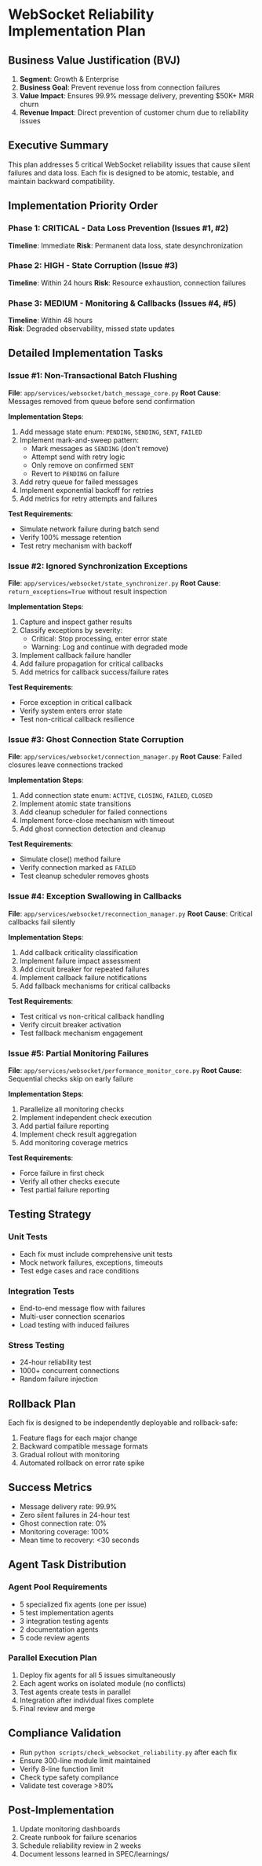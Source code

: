 # WebSocket Reliability Implementation Plan

## Business Value Justification (BVJ)
1. **Segment**: Growth & Enterprise
2. **Business Goal**: Prevent revenue loss from connection failures
3. **Value Impact**: Ensures 99.9% message delivery, preventing $50K+ MRR churn
4. **Revenue Impact**: Direct prevention of customer churn due to reliability issues

## Executive Summary
This plan addresses 5 critical WebSocket reliability issues that cause silent failures and data loss. Each fix is designed to be atomic, testable, and maintain backward compatibility.

## Implementation Priority Order

### Phase 1: CRITICAL - Data Loss Prevention (Issues #1, #2)
**Timeline**: Immediate
**Risk**: Permanent data loss, state desynchronization

### Phase 2: HIGH - State Corruption (Issue #3)
**Timeline**: Within 24 hours
**Risk**: Resource exhaustion, connection failures

### Phase 3: MEDIUM - Monitoring & Callbacks (Issues #4, #5)
**Timeline**: Within 48 hours  
**Risk**: Degraded observability, missed state updates

## Detailed Implementation Tasks

### Issue #1: Non-Transactional Batch Flushing
**File**: `app/services/websocket/batch_message_core.py`
**Root Cause**: Messages removed from queue before send confirmation

**Implementation Steps**:
1. Add message state enum: `PENDING`, `SENDING`, `SENT`, `FAILED`
2. Implement mark-and-sweep pattern:
   - Mark messages as `SENDING` (don't remove)
   - Attempt send with retry logic
   - Only remove on confirmed `SENT`
   - Revert to `PENDING` on failure
3. Add retry queue for failed messages
4. Implement exponential backoff for retries
5. Add metrics for retry attempts and failures

**Test Requirements**:
- Simulate network failure during batch send
- Verify 100% message retention
- Test retry mechanism with backoff

### Issue #2: Ignored Synchronization Exceptions
**File**: `app/services/websocket/state_synchronizer.py`
**Root Cause**: `return_exceptions=True` without result inspection

**Implementation Steps**:
1. Capture and inspect gather results
2. Classify exceptions by severity:
   - Critical: Stop processing, enter error state
   - Warning: Log and continue with degraded mode
3. Implement callback failure handler
4. Add failure propagation for critical callbacks
5. Add metrics for callback success/failure rates

**Test Requirements**:
- Force exception in critical callback
- Verify system enters error state
- Test non-critical callback resilience

### Issue #3: Ghost Connection State Corruption
**File**: `app/services/websocket/connection_manager.py`
**Root Cause**: Failed closures leave connections tracked

**Implementation Steps**:
1. Add connection state enum: `ACTIVE`, `CLOSING`, `FAILED`, `CLOSED`
2. Implement atomic state transitions
3. Add cleanup scheduler for failed connections
4. Implement force-close mechanism with timeout
5. Add ghost connection detection and cleanup

**Test Requirements**:
- Simulate close() method failure
- Verify connection marked as `FAILED`
- Test cleanup scheduler removes ghosts

### Issue #4: Exception Swallowing in Callbacks
**File**: `app/services/websocket/reconnection_manager.py`
**Root Cause**: Critical callbacks fail silently

**Implementation Steps**:
1. Add callback criticality classification
2. Implement failure impact assessment
3. Add circuit breaker for repeated failures
4. Implement callback failure notifications
5. Add fallback mechanisms for critical callbacks

**Test Requirements**:
- Test critical vs non-critical callback handling
- Verify circuit breaker activation
- Test fallback mechanism engagement

### Issue #5: Partial Monitoring Failures
**File**: `app/services/websocket/performance_monitor_core.py`
**Root Cause**: Sequential checks skip on early failure

**Implementation Steps**:
1. Parallelize all monitoring checks
2. Implement independent check execution
3. Add partial failure reporting
4. Implement check result aggregation
5. Add monitoring coverage metrics

**Test Requirements**:
- Force failure in first check
- Verify all other checks execute
- Test partial failure reporting

## Testing Strategy

### Unit Tests
- Each fix must include comprehensive unit tests
- Mock network failures, exceptions, timeouts
- Test edge cases and race conditions

### Integration Tests
- End-to-end message flow with failures
- Multi-user connection scenarios
- Load testing with induced failures

### Stress Testing
- 24-hour reliability test
- 1000+ concurrent connections
- Random failure injection

## Rollback Plan
Each fix is designed to be independently deployable and rollback-safe:
1. Feature flags for each major change
2. Backward compatible message formats
3. Gradual rollout with monitoring
4. Automated rollback on error rate spike

## Success Metrics
- Message delivery rate: 99.9%
- Zero silent failures in 24-hour test
- Ghost connection rate: 0%
- Monitoring coverage: 100%
- Mean time to recovery: <30 seconds

## Agent Task Distribution

### Agent Pool Requirements
- 5 specialized fix agents (one per issue)
- 5 test implementation agents
- 3 integration testing agents
- 2 documentation agents
- 5 code review agents

### Parallel Execution Plan
1. Deploy fix agents for all 5 issues simultaneously
2. Each agent works on isolated module (no conflicts)
3. Test agents create tests in parallel
4. Integration after individual fixes complete
5. Final review and merge

## Compliance Validation
- Run `python scripts/check_websocket_reliability.py` after each fix
- Ensure 300-line module limit maintained
- Verify 8-line function limit
- Check type safety compliance
- Validate test coverage >80%

## Post-Implementation
1. Update monitoring dashboards
2. Create runbook for failure scenarios
3. Schedule reliability review in 2 weeks
4. Document lessons learned in SPEC/learnings/